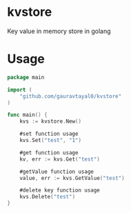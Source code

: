 # kvstore
Key value in memory store in golang

# Usage

```go
package main

import (
	"github.com/gauravtayal0/kvstore"
)

func main() {
	kvs := kvstore.New()

	#set function usage
	kvs.Set("test", "1")

	#get function usage
	kv, err := kvs.Get("test")

	#getValue function usage
	value, err := kvs.GetValue("test")

	#delete key function usage
	kvs.Delete("test")
}
```